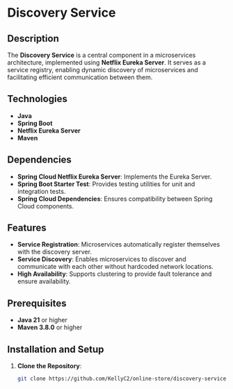 # Discovery Service

## Description
The **Discovery Service** is a central component in a microservices architecture, implemented using **Netflix Eureka Server**. It serves as a service registry, enabling dynamic discovery of microservices and facilitating efficient communication between them.

## Technologies
- **Java**
- **Spring Boot**
- **Netflix Eureka Server**
- **Maven**

## Dependencies
- **Spring Cloud Netflix Eureka Server**: Implements the Eureka Server.
- **Spring Boot Starter Test**: Provides testing utilities for unit and integration tests.
- **Spring Cloud Dependencies**: Ensures compatibility between Spring Cloud components.

## Features
- **Service Registration**: Microservices automatically register themselves with the discovery server.
- **Service Discovery**: Enables microservices to discover and communicate with each other without hardcoded network locations.
- **High Availability**: Supports clustering to provide fault tolerance and ensure availability.

## Prerequisites
- **Java 21** or higher
- **Maven 3.8.0** or higher

## Installation and Setup

1. **Clone the Repository**:
   ```bash
   git clone https://github.com/KellyC2/online-store/discovery-service.git
